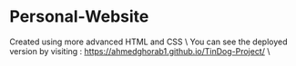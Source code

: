 # Personal-Website
Created using more advanced HTML and CSS \ 
You can see the deployed version by visiting : https://ahmedghorab1.github.io/TinDog-Project/ \
